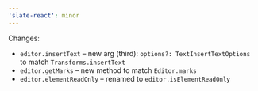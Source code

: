 ```yaml
---
'slate-react': minor
---
```


Changes:
- `editor.insertText` – new arg (third): `options?: TextInsertTextOptions` to match `Transforms.insertText` 
- `editor.getMarks` – new method to match `Editor.marks`
- `editor.elementReadOnly` – renamed to `editor.isElementReadOnly`

